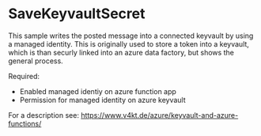 # SaveKeyvaultSecret

This sample writes the posted message into a connected keyvault by using a managed identity. This is originally used to store a token into a keyvault, which is than securly linked into an azure data factory, but shows the general process.

Required:
- Enabled managed identiy on azure function app
- Permission for managed identity on azure keyvault

For a description see:
https://www.v4kt.de/azure/keyvault-and-azure-functions/
